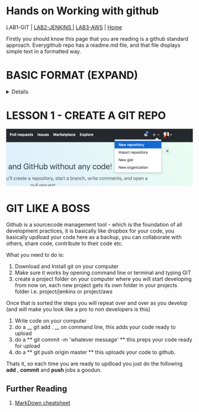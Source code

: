 # Hands on Working with github

LAB1-GIT |
[LAB2-JENKINS ](../LAB2-JENKINS/README.md) |
[LAB3-AWS](../LAB3-AWS/README.md) |
[Home](../README.md) 


Firstly you should know this page that you are reading is a github standard approach. Everygithub repo has a readme.md file, and that file displays simple text in a formatted way. 

# BASIC FORMAT (EXPAND)
<details>


# # BIG TITLE  

## ## H1 HEADING  

### ### H2 HEADING (and so on)  



To do bullet points, you just use the * then a space 

* bullet 1 
* bullet 2 
* bullet 3 

You can google markdown format or just check the link below for a one pager cheatsheet.  Don't worry about this too much, all you need to know is how to do a title, and bullet points - that will mean all your code folders will have a nice README that will display anytime someone accesses your github repo.
</details>

# LESSON 1 - CREATE A GIT REPO


![NEW](../images/newGIT.png "Create a new repo")




# GIT LIKE A BOSS

Github is a sourcecode management tool - which is the foundation of all development practices, it is basically like dropbox for your code, you basically updload your code here as a backup, you can collaborate with others, share code, contribute to their code etc. 

What you need to do is: 

1. Download and Install git on your computer
2. Make sure it works by opening command line or terminal and typing GIT
3. create a project folder on your computer where you will start developing from now on, each new project gets its own folder in your projects folder i.e. project/jenkins or project/aws

Once that is sorted the steps you will repeat over and over as you develop (and will make you look like a pro to non developers is this)

1. Write code on your computer
2. do a __ git add . __ on command line, this adds your code ready to upload
3. do a ** git commit -m 'whatever message' ** this preps your code ready for upload
4. do a ** git push origin master ** this uploads your code to github. 

Thats it, so each time you are ready to updload you just do the following __add__ , __commit__ and __push__ jobs a goodun.

## Further Reading
1. [MarkDown cheatsheet](https://github.com/adam-p/markdown-here/wiki/Markdown-Cheatsheet)